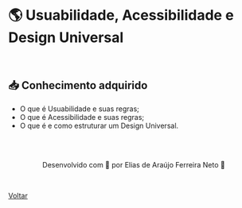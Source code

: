 <h1> 🌎 Usuabilidade, Acessibilidade e Design Universal </h1>

<br>

<h2> 📥 Conhecimento adquirido </h2>

- O que é Usuabilidade e suas regras;
- O que é Acessibilidade e suas regras;
- O que é e como estruturar um Design Universal.

<br><br>

<p align="center"> Desenvolvido com 💜 por Elias de Araújo Ferreira Neto 👋 <p>

<br>

<a href="./README.md">Voltar</a>